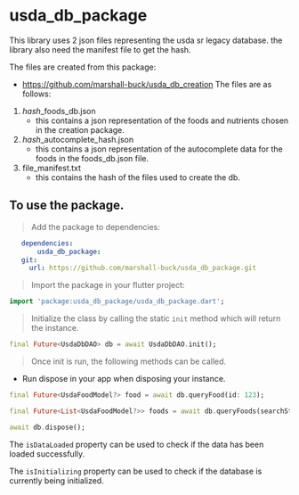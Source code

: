 # usda_db_package

This library uses 2 json files representing the usda sr legacy database. the library also need the manifest file to get the hash.

The files are created from this package:
- https://github.com/marshall-buck/usda_db_creation
The files are as follows:
1. *hash*_foods_db.json
   - this contains a json representation of the foods and nutrients chosen in the creation package.
2. *hash*_autocomplete_hash.json
   - this contains a json representation of the autocomplete data for the foods in the foods_db.json file.
3. file_manifest.txt
   - this contains the hash of the files used to create the db.



## To use the package.

> Add the package to dependencies:
 ```yaml
    dependencies:
        usda_db_package:
    git:
      url: https://github.com/marshall-buck/usda_db_package.git
```




> Import the package in your flutter project:

```dart
import 'package:usda_db_package/usda_db_package.dart';
```
> Initialize the class by calling the static `init` method which will return the instance.

```dart
final Future<UsdaDbDAO> db = await UsdaDbDAO.init();
```

> Once init is run, the following methods can be called.
- Run dispose in your app when disposing your instance.
```dart
final Future<UsdaFoodModel?> food = await db.queryFood(id: 123);

final Future<List<UsdaFoodModel?>> foods = await db.queryFoods(searchString: 'apple');

await db.dispose();
```

The `isDataLoaded` property can be used to check if the data has been loaded successfully.

The `isInitializing` property can be used to check if the database is currently being initialized.
